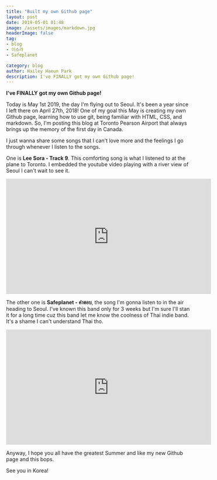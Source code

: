 ```yaml
---
title: "Built my own Github page"
layout: post
date: 2019-05-01 01:48
image: /assets/images/markdown.jpg
headerImage: false
tag:
- blog
- 이소라
- Safeplanet

category: blog
author: Hailey Haeun Park
description: I've FINALLY got my own Github page!
---
```


**I've FINALLY got my own Github page!**

Today is May 1st 2019, the day I'm flying out to Seoul. It's been a year since I left there on April 27th, 2018!
One of my goal this May is creating my own Github page, learning how to use git, being familiar with HTML, CSS, and markdown.
So, I'm posting this blog at Toronto Pearson Airport that always brings up the memory of the first day in Canada.


I just wanna share some songs that I can't love more and the feelings I go through whenever I listen to the songs.



One is **Lee Sora - Track 9**. This comforting song is what I listened to at the plane to Toronto. I embedded the youtube video playing with a river view of Seoul I can't wait to see it.

<iframe width="560" height="315" src="https://www.youtube.com/embed/5LzfjF1ESIc" frameborder="0" allow="accelerometer; autoplay; encrypted-media; gyroscope; picture-in-picture" allowfullscreen></iframe>







The other one is **Safeplanet - คำตอบ**, the song I'm gonna listen to in the air heading to Seoul. I've known this band only for 3 weeks but I'm sure I'll stan it for a long time cuz this band let me know the coolness of Thai indie band. It's a shame I can't understand Thai tho.



<iframe width="560" height="315" src="https://www.youtube.com/embed/P2y-C4sQfCc" frameborder="0" allow="accelerometer; autoplay; encrypted-media; gyroscope; picture-in-picture" allowfullscreen></iframe>





Anyway, I hope you all have the greatest Summer and like my new Github page and this bops.

See you in Korea!

